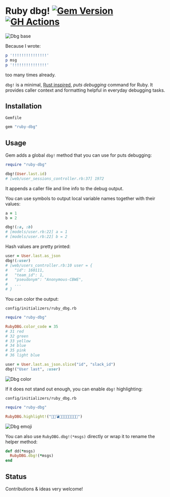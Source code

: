 # Ruby dbg! [![Gem Version](https://badge.fury.io/rb/ruby-dbg.svg)](https://badge.fury.io/rb/ruby-dbg) [![GH Actions](https://github.com/pawurb/ruby-dbg/actions/workflows/ci.yml/badge.svg)](https://github.com/pawurb/ruby-dbg/actions)

![Dbg base](https://github.com/pawurb/ruby-dbg/raw/main/dbg_base3.png)
 
Because I wrote: 

```ruby
p '!!!!!!!!!!!!!!!'
p msg
p '!!!!!!!!!!!!!!!'
```

too many times already.
 
`dbg!` is a minimal, [Rust inspired](https://doc.rust-lang.org/std/macro.dbg.html), *puts debugging* command for Ruby. It provides caller context and formatting helpful in everyday debugging tasks.

## Installation

`Gemfile`
```ruby
gem "ruby-dbg"
```

## Usage

Gem adds a global `dbg!` method that you can use for puts debugging:

```ruby
require "ruby-dbg"

dbg!(User.last.id)
# [web/user_sessions_controller.rb:37] 1972

```

It appends a caller file and line info to the debug output.

You can use symbols to output local variable names together with their values:

```ruby
a = 1
b = 2 

dbg!(:a, :b)
# [models/user.rb:22] a = 1
# [models/user.rb:22] b = 2
```

Hash values are pretty printed:

```ruby
user = User.last.as_json
dbg!(:user)
# [web/users_controller.rb:10 user = {
#   "id": 160111,
#   "team_id": 1,
#   "pseudonym": "Anonymous-CBWE",
#   ...
# }
```

You can color the output:

`config/initializers/ruby_dbg.rb`
```ruby
require "ruby-dbg"

RubyDBG.color_code = 35 
# 31 red 
# 32 green 
# 33 yellow 
# 34 blue 
# 35 pink 
# 36 light blue
```

```ruby
user = User.last.as_json.slice("id", "slack_id")
dbg!("User last", :user)
```

![Dbg color](https://github.com/pawurb/ruby-dbg/raw/main/dbg_base3.png)

If it does not stand out enough, you can enable `dbg!` highlighting:

`config/initializers/ruby_dbg.rb`
```ruby
require "ruby-dbg"

RubyDBG.highlight!("🎉💔💣🕺🚀🧨🙈🤯🥳🌈🦄")
```

![Dbg emoji](https://github.com/pawurb/ruby-dbg/raw/main/dbg_emoji2.png)

You can also use `RubyDBG.dbg!(*msgs)` directly or wrap it to rename the helper method:

```ruby
def dd(*msgs)
  RubyDBG.dbg!(*msgs)
end
```

## Status

Contributions & ideas very welcome!
